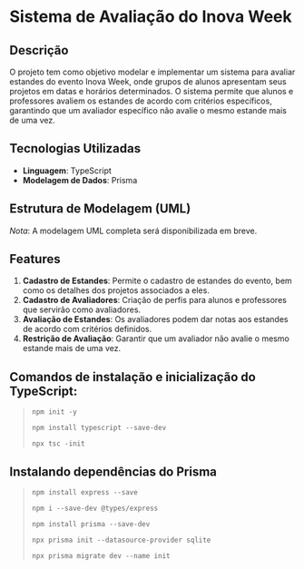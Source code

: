 # Sistema de Avaliação do Inova Week

## Descrição

O projeto tem como objetivo modelar e implementar um sistema para avaliar estandes do evento Inova Week, onde grupos de alunos apresentam seus projetos em datas e horários determinados. O sistema permite que alunos e professores avaliem os estandes de acordo com critérios específicos, garantindo que um avaliador específico não avalie o mesmo estande mais de uma vez.

## Tecnologias Utilizadas

- **Linguagem**: TypeScript
- **Modelagem de Dados**: Prisma

## Estrutura de Modelagem (UML)

*Nota*: A modelagem UML completa será disponibilizada em breve.

## Features

1. **Cadastro de Estandes**: Permite o cadastro de estandes do evento, bem como os detalhes dos projetos associados a eles.
2. **Cadastro de Avaliadores**: Criação de perfis para alunos e professores que servirão como avaliadores.
3. **Avaliação de Estandes**: Os avaliadores podem dar notas aos estandes de acordo com critérios definidos.
4. **Restrição de Avaliação**: Garantir que um avaliador não avalie o mesmo estande mais de uma vez.

## Comandos de instalação e inicialização do TypeScript:

> ```npm init -y```
> 
> ```npm install typescript --save-dev```
> 
> ```npx tsc -init```

## Instalando dependências do Prisma

> ```npm install express --save```
> 
> ```npm i --save-dev @types/express```
> 
> ```npm install prisma --save-dev```
> 
> ```npx prisma init --datasource-provider sqlite```
>
> ```npx prisma migrate dev --name init```
